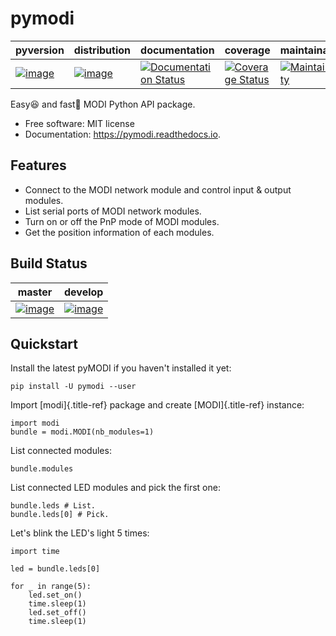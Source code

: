 pymodi
======
| pyversion | distribution | documentation | coverage | maintainability | license |
|-|-|-|-|-|-|
| [![image](https://img.shields.io/pypi/pyversions/pymodi.svg)](https://pypi.python.org/pypi/pymodi) | [![image](https://img.shields.io/pypi/v/pymodi.svg)](https://pypi.python.org/pypi/pymodi) | [![Documentation Status](https://readthedocs.org/projects/pymodi/badge/?version=latest)](https://pymodi.readthedocs.io/en/latest/?badge=latest) | [![Coverage Status](https://coveralls.io/repos/github/LUXROBO/pymodi/badge.svg)](https://coveralls.io/github/LUXROBO/pymodi) | [![Maintainability](https://api.codeclimate.com/v1/badges/3e5f0248ac50d580cb3f/maintainability)](https://codeclimate.com/github/LUXROBO/pyMODI/maintainability) | [![](https://img.shields.io/pypi/l/pymodi.svg?color=blue)](https://github.com/LUXROBO/pyMODI/blob/master/LICENSE) |

Easy😆 and fast💨 MODI Python API package.

-   Free software: MIT license
-   Documentation: <https://pymodi.readthedocs.io>.

Features
--------
-   Connect to the MODI network module and control input & output
    modules.
-   List serial ports of MODI network modules.
-   Turn on or off the PnP mode of MODI modules.
-   Get the position information of each modules.

Build Status
--------

|master|develop|
|:---:|:---:|
|[![image](https://travis-ci.org/LUXROBO/pyMODI.svg?branch=master)](https://travis-ci.org/LUXROBO/pyMODI)|[![image](https://travis-ci.org/LUXROBO/pyMODI.svg?branch=develop)](https://travis-ci.org/LUXROBO/pyMODI)|

Quickstart
--------

Install the latest pyMODI if you haven\'t installed it yet:

    pip install -U pymodi --user

Import [modi]{.title-ref} package and create [MODI]{.title-ref}
instance:

    import modi
    bundle = modi.MODI(nb_modules=1)

List connected modules:

    bundle.modules

List connected LED modules and pick the first one:

    bundle.leds # List.
    bundle.leds[0] # Pick.

Let\'s blink the LED\'s light 5 times:

    import time

    led = bundle.leds[0]

    for _ in range(5):
        led.set_on()
        time.sleep(1)
        led.set_off()
        time.sleep(1)
